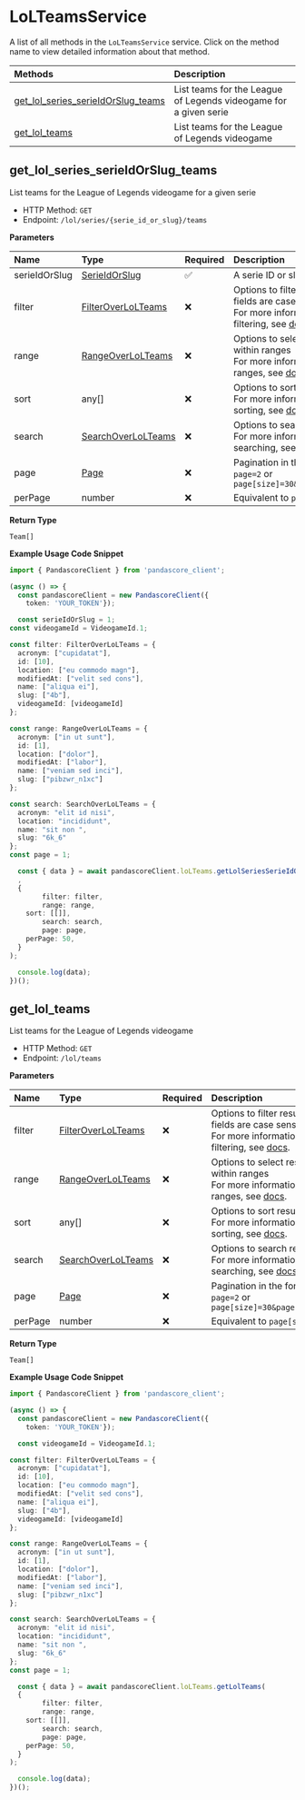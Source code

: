 # LoLTeamsService

A list of all methods in the `LoLTeamsService` service. Click on the method name to view detailed information about that method.

| Methods                                                                   | Description                                                      |
| :------------------------------------------------------------------------ | :--------------------------------------------------------------- |
| [get_lol_series_serieIdOrSlug_teams](#get_lol_series_serieidorslug_teams) | List teams for the League of Legends videogame for a given serie |
| [get_lol_teams](#get_lol_teams)                                           | List teams for the League of Legends videogame                   |

## get_lol_series_serieIdOrSlug_teams

List teams for the League of Legends videogame for a given serie

- HTTP Method: `GET`
- Endpoint: `/lol/series/{serie_id_or_slug}/teams`

**Parameters**

| Name          | Type                                                  | Required | Description                                                                                                                                         |
| :------------ | :---------------------------------------------------- | :------- | :-------------------------------------------------------------------------------------------------------------------------------------------------- |
| serieIdOrSlug | [SerieIdOrSlug](../models/SerieIdOrSlug.md)           | ✅       | A serie ID or slug                                                                                                                                  |
| filter        | [FilterOverLoLTeams](../models/FilterOverLoLTeams.md) | ❌       | Options to filter results. String fields are case sensitive <br/>For more information on filtering, see [docs](/docs/filtering-and-sorting#filter). |
| range         | [RangeOverLoLTeams](../models/RangeOverLoLTeams.md)   | ❌       | Options to select results within ranges <br/>For more information on ranges, see [docs](/docs/filtering-and-sorting#range).                         |
| sort          | any[]                                                 | ❌       | Options to sort results <br/>For more information on sorting, see [docs](/docs/filtering-and-sorting#sort).                                         |
| search        | [SearchOverLoLTeams](../models/SearchOverLoLTeams.md) | ❌       | Options to search results <br/>For more information on searching, see [docs](/docs/filtering-and-sorting#search).                                   |
| page          | [Page](../models/Page.md)                             | ❌       | Pagination in the form of `page=2` or `page[size]=30&page[number]=2`                                                                                |
| perPage       | number                                                | ❌       | Equivalent to `page[size]`                                                                                                                          |

**Return Type**

`Team[]`

**Example Usage Code Snippet**

```typescript
import { PandascoreClient } from 'pandascore_client';

(async () => {
  const pandascoreClient = new PandascoreClient({
	token: 'YOUR_TOKEN'});

  const serieIdOrSlug = 1;
const videogameId = VideogameId.1;

const filter: FilterOverLoLTeams = {
  acronym: ["cupidatat"],
  id: [10],
  location: ["eu commodo magn"],
  modifiedAt: ["velit sed cons"],
  name: ["aliqua ei"],
  slug: ["4b"],
  videogameId: [videogameId]
};

const range: RangeOverLoLTeams = {
  acronym: ["in ut sunt"],
  id: [1],
  location: ["dolor"],
  modifiedAt: ["labor"],
  name: ["veniam sed inci"],
  slug: ["pibzwr_n1xc"]
};

const search: SearchOverLoLTeams = {
  acronym: "elit id nisi",
  location: "incididunt",
  name: "sit non ",
  slug: "6k_6"
};
const page = 1;

  const { data } = await pandascoreClient.loLTeams.getLolSeriesSerieIdOrSlugTeams(
  ,
  {
		filter: filter,
		range: range,
    sort: [[]],
		search: search,
		page: page,
    perPage: 50,
  }
);

  console.log(data);
})();
```

## get_lol_teams

List teams for the League of Legends videogame

- HTTP Method: `GET`
- Endpoint: `/lol/teams`

**Parameters**

| Name    | Type                                                  | Required | Description                                                                                                                                         |
| :------ | :---------------------------------------------------- | :------- | :-------------------------------------------------------------------------------------------------------------------------------------------------- |
| filter  | [FilterOverLoLTeams](../models/FilterOverLoLTeams.md) | ❌       | Options to filter results. String fields are case sensitive <br/>For more information on filtering, see [docs](/docs/filtering-and-sorting#filter). |
| range   | [RangeOverLoLTeams](../models/RangeOverLoLTeams.md)   | ❌       | Options to select results within ranges <br/>For more information on ranges, see [docs](/docs/filtering-and-sorting#range).                         |
| sort    | any[]                                                 | ❌       | Options to sort results <br/>For more information on sorting, see [docs](/docs/filtering-and-sorting#sort).                                         |
| search  | [SearchOverLoLTeams](../models/SearchOverLoLTeams.md) | ❌       | Options to search results <br/>For more information on searching, see [docs](/docs/filtering-and-sorting#search).                                   |
| page    | [Page](../models/Page.md)                             | ❌       | Pagination in the form of `page=2` or `page[size]=30&page[number]=2`                                                                                |
| perPage | number                                                | ❌       | Equivalent to `page[size]`                                                                                                                          |

**Return Type**

`Team[]`

**Example Usage Code Snippet**

```typescript
import { PandascoreClient } from 'pandascore_client';

(async () => {
  const pandascoreClient = new PandascoreClient({
	token: 'YOUR_TOKEN'});

  const videogameId = VideogameId.1;

const filter: FilterOverLoLTeams = {
  acronym: ["cupidatat"],
  id: [10],
  location: ["eu commodo magn"],
  modifiedAt: ["velit sed cons"],
  name: ["aliqua ei"],
  slug: ["4b"],
  videogameId: [videogameId]
};

const range: RangeOverLoLTeams = {
  acronym: ["in ut sunt"],
  id: [1],
  location: ["dolor"],
  modifiedAt: ["labor"],
  name: ["veniam sed inci"],
  slug: ["pibzwr_n1xc"]
};

const search: SearchOverLoLTeams = {
  acronym: "elit id nisi",
  location: "incididunt",
  name: "sit non ",
  slug: "6k_6"
};
const page = 1;

  const { data } = await pandascoreClient.loLTeams.getLolTeams(
  {
		filter: filter,
		range: range,
    sort: [[]],
		search: search,
		page: page,
    perPage: 50,
  }
);

  console.log(data);
})();
```
